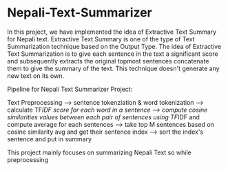 # Nepali-Text-Summarizer

In this project, we have implemented the idea of Extractive Text Summary for Nepali text. Extractive Text Summary is one of the type of Text Summarization technique based on the Output Type. 
The idea of Extractive Text Summarization is to give each sentence in the text a significant score and subsequently extracts the original topmost sentences concatenate them to give the summary of the text. This technique doesn't generate any new text on its own. 

Pipeline for Nepali Text Summarizer Project:

Text Preprocessing --> sentence tokenziation & word tokenization --> calculate TF*IDF score for each word in a sentence --> compute cosine similarities values between each pair of sentences using TF*IDF and compute average for each sentences --> take top M sentences based on cosine similarity avg and get their sentence index --> sort the index's sentence and put in summary 


This project mainly focuses on summarizing Nepali Text so while preprocessing 
